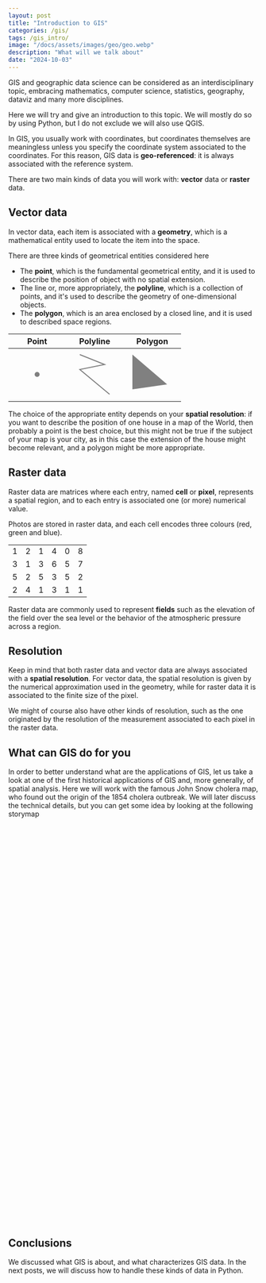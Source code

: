 ```yaml
---
layout: post
title: "Introduction to GIS"
categories: /gis/
tags: /gis_intro/
image: "/docs/assets/images/geo/geo.webp"
description: "What will we talk about"
date: "2024-10-03"
---
```


GIS and geographic data science can be considered as an interdisciplinary topic,
embracing mathematics, computer science, statistics, geography, dataviz and many more
disciplines.

Here we will try and give an introduction to this topic.
We will mostly do so by using Python, but I do not exclude we will also use QGIS.

In GIS, you usually work with coordinates, but coordinates themselves
are meaningless unless you specify the coordinate system associated
to the coordinates.
For this reason, GIS data is **geo-referenced**: it is always associated with the
reference system.

There are two main kinds of data you will work with: **vector** data or
**raster** data.

## Vector data

In vector data, each item is associated with a **geometry**,
which is a mathematical entity used to locate the item into the space.

There are three kinds of geometrical entities considered here
- The **point**, which is the fundamental geometrical entity, and it is used to describe the position of object with no spatial extension.
- The line or, more appropriately, the **polyline**, which is a collection of points, and it's used to describe the geometry of one-dimensional objects.
- The **polygon**, which is an area enclosed by a closed line, and it is used to described space regions.

| Point | Polyline                                                                                                                         | Polygon                                                                                                  |
|-------|----------------------------------------------------------------------------------------------------------------------------------|----------------------------------------------------------------------------------------------------------|
|<svg height="100" width="100" ><circle r="5" cx="50" cy="50" fill="grey" /></svg> | <svg height="100" width="100"><polyline points="20,10 70,30 20, 40 80, 90" style="fill:none;stroke:grey;stroke-width:2" /></svg> | <svg height="100" width="100"><polygon points="10,10 80,70 10,80" style="fill:grey;stroke:none" /></svg> |



The choice of the appropriate entity depends on your **spatial resolution**:
if you want to describe the position of one house in a map of the World,
then probably a point is the best choice, but this might not be true
if the subject of your map is your city, as in this case the extension
of the house might become relevant, and a polygon might be more appropriate.

## Raster data

Raster data are matrices where each entry, named **cell** or **pixel**,
represents a spatial region, and to each entry is associated one (or more) numerical value.

Photos are stored in raster data, and each cell encodes three colours (red, green and blue).


|   |   |   |   |   |   |
|---|---|---|---|---|---|
| 1 | 2 | 1 | 4 | 0 | 8 |
| 3 | 1 | 3 | 6 | 5 | 7 |
| 5 | 2 | 5 | 3 | 5 | 2 |
| 2 | 4 | 1 | 3 | 1 | 1 |

Raster data are commonly used to represent **fields** such as the
elevation of the field over the sea level or the behavior of the atmospheric
pressure across a region.

## Resolution

Keep in mind that both raster data and vector data are always associated
with a **spatial resolution**.
For vector data, the spatial resolution is given by the numerical
approximation used in the geometry, while for raster data it is
associated to the finite size of the pixel.

We might of course also have other kinds of resolution, such as
the one originated by the resolution of the measurement associated to each pixel
in the raster data.

## What can GIS do for you

In order to better understand what are the applications of GIS, let us take a look
at one of the first historical applications of GIS and, more generally,
of spatial analysis. Here we will work with the famous John Snow cholera map,
who found out the origin of the 1854 cholera outbreak.
We will later discuss the technical details, but you can get some idea by
looking at the following storymap

<div style="margin: 0 auto; width:100%; height:800px;">
    <object type="text/html" data="https://uploads.knightlab.com/storymapjs/ec8ba3ec66c7c84f008cdd5d1bedb330/history-of-cholera/index.html"
            style="width:100%; height:100%; margin:1%;">
    </object>
</div>


## Conclusions

We discussed what GIS is about, and what characterizes GIS data.
In the next posts, we will discuss how to handle these kinds of data in Python.